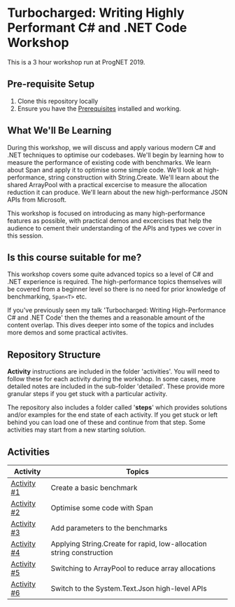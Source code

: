 # Turbocharged: Writing Highly Performant C# and .NET Code Workshop

This is a 3 hour workshop run at ProgNET 2019.

## Pre-requisite Setup

1. Clone this repository locally
1. Ensure you have the [Prerequisites](prerequisites.md) installed and working.

## What We'll Be Learning

During this workshop, we will discuss and apply various modern C# and .NET techniques to optimise our codebases. We'll begin by learning how to measure the performance of existing code with benchmarks. We learn about Span<T> and apply it to optimise some simple code. We'll look at high-performance, string construction with String.Create. We'll learn about the shared ArrayPool with a practical excercise to measure the allocation reduction it can produce. We'll learn about the new high-performance JSON APIs from Microsoft.

This workshop is focused on introducing as many high-performance features as possible, with practical demos and excercises that help the audience to cement their understanding of the APIs and types we cover in this session.

## Is this course suitable for me?

This workshop covers some quite advanced topics so a level of C# and .NET experience is required. The high-performance topics themselves will be covered from a beginner level so there is no need for prior knowledge of benchmarking, `Span<T>` etc.

If you've previously seen my talk 'Turbocharged: Writing High-Performance C# and .NET Code' then the themes and a reasonable amount of the content overlap. This dives deeper into some of the topics and includes more demos and some practical activites.

## Repository Structure

**Activity** instructions are included in the folder 'activities'. You will need to follow these for each activity during the workshop. In some cases, more detailed notes are included in the sub-folder 'detailed'. These provide more granular steps if you get stuck with a particular activity. 

The repository also includes a folder called '**steps**' which provides solutions and/or examples for the end state of each activity. If you get stuck or left behind you can load one of these and continue from that step. Some activities may start from a new starting solution.

## Activities

| Activity | Topics |
| ----- | ---- |
| [Activity #1](/activities/01-Create-Benchmark.md) | Create a basic benchmark |
| [Activity #2](/activities/02-Span-Based.md) | Optimise some code with Span<T> |
| [Activity #3](/activities/03-Parameterised-Benchmarks.md) | Add parameters to the benchmarks |
| [Activity #4](/activities/04-String-Create.md) | Applying String.Create for rapid, low-allocation string construction |
| [Activity #5](/activities/05-ArrayPool.md) | Switching to ArrayPool to reduce array allocations |
| [Activity #6](/activities/06-Json.md) | Switch to the System.Text.Json high-level APIs |